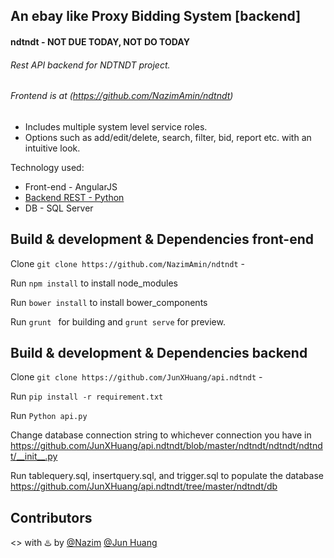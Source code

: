 ## An ebay like Proxy Bidding System [backend]

#### ndtndt - NOT DUE TODAY, NOT DO TODAY  

###### Rest API backend for NDTNDT project. 

###### Frontend is at (https://github.com/NazimAmin/ndtndt)

  - Includes multiple system level service roles.
  - Options such as add/edit/delete, search, filter, bid, report etc. with an intuitive look.

Technology used:
 - Front-end - AngularJS
 - [Backend REST  - Python](https://github.com/NazimAmin/api.ndtndt)  
 - DB - SQL Server

## Build & development & Dependencies front-end

Clone `git clone https://github.com/NazimAmin/ndtndt` - 

Run `npm install` to install node_modules

Run `bower install` to install bower_components

Run `grunt ` for building and `grunt serve` for preview.

## Build & development & Dependencies backend

Clone `git clone https://github.com/JunXHuang/api.ndtndt` - 

Run `pip install -r requirement.txt`

Run `Python api.py`

Change database connection string to whichever connection you have in https://github.com/JunXHuang/api.ndtndt/blob/master/ndtndt/ndtndt/ndtndt/__init__.py

Run tablequery.sql, insertquery.sql, and trigger.sql to populate the database
https://github.com/JunXHuang/api.ndtndt/tree/master/ndtndt/db

## Contributors

<> with :hotsprings: by [@Nazim](http://github.com/nazimamin) [@Jun Huang](http://github.com/JunXHuang)





